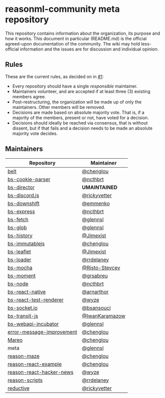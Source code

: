 # reasonml-community meta repository

This repository contains information about the organization, its purpose and how it works. This document in particular (README.md) is the official agreed-upon documentation of the community. The wiki may hold less-official information and the issues are for discussion and individual opinion.

## Rules

These are the current rules, as decided on in [#1](https://github.com/reasonml-community/meta/issues/1):

* Every repository should have a single _responsible_ maintainer.
* Maintainers volunteer, and are accepted if at least three (3) existing members agree.
* Post-restructuring, the organization will be made up of only the maintainers. Other members will be removed.
* Decisions are made based on absolute majority vote. That is, if a majority of the members, present or not, have voted for a decision.
* Decisions should ideally be reached via consensus, that is without dissent, but if that fails and a decision needs to be made an absolute majority vote decides.

## Maintainers

Repository | Maintainer
--- | ---
[belt](https://github.com/reasonml-community/belt) | [@chenglou](https://github.com/chenglou)
[bs-cookie-parser](https://github.com/reasonml-community/bs-cookie-parser) | [@ncthbrt](https://github.com/ncthbrt)
[bs-director](https://github.com/reasonml-community/bs-director) | **UMAINTAINED**
[bs-discord.js](https://github.com/reasonml-community/bs-discord.js) | [@rickyvetter](https://github.com/rickyvetter)
[bs-downshift](https://github.com/reasonml-community/bs-downshift) | [@emmenko](https://github.com/emmenko)
[bs-express](https://github.com/reasonml-community/bs-express) | [@ncthbrt](https://github.com/ncthbrt)
[bs-fetch](https://github.com/reasonml-community/bs-fetch) | [@glennsl](https://github.com/glennsl)
[bs-glob](https://github.com/reasonml-community/bs-glob) | [@glennsl](https://github.com/glennsl)
[bs-history](https://github.com/reasonml-community/bs-history) | [@Jimexist](https://github.com/jimexist)
[bs-immutablejs](https://github.com/reasonml-community/bs-immutablejs) | [@chenglou](https://github.com/chenglou)
[bs-leaflet](https://github.com/reasonml-community/bs-leaflet) | [@Jimexist](https://github.com/jimexist)
[bs-loader](https://github.com/reasonml-community/bs-loader) | [@rrdelaney](https://github.com/rrdelaney)
[bs-mocha](https://github.com/reasonml-community/bs-mocha) | [@Risto-Stevcev](https://github.com/risto-stevcev)
[bs-moment](https://github.com/reasonml-community/bs-moment) | [@grsabreu](https://github.com/grsabreu)
[bs-node](https://github.com/reasonml-community/bs-node) | [@ncthbrt](https://github.com/ncthbrt)
[bs-react-native](https://github.com/reasonml-community/bs-react-native) | [@arnarthor](https://github.com/arnarthor) 
[bs-react-test-renderer](https://github.com/reasonml-community/bs-react-test-renderer) | [@wyze](https://github.com/wyze)
[bs-socket.io](https://github.com/reasonml-community/bs-socket.io) | [@bsansouci](https://github.com/bsansouci)
[bs-transit-js](https://github.com/reasonml-community/bs-transit-js) | [@IwanKaramazow](https://github.com/iwankaramazow)
[bs-webapi-incubator](https://github.com/reasonml-community/bs-webapi-incubator) | [@glennsl](https://github.com/glennsl)
[error-message-improvement](https://github.com/reasonml-community/error-message-improvement) | [@chenglou](https://github.com/chenglou)
[Mareo](https://github.com/reasonml-community/Mareo) | [@chenglou](https://github.com/chenglou)
meta | [@glennsl](https://github.com/glennsl)
[reason-maze](https://github.com/reasonml-community/reason-maze) | [@chenglou](https://github.com/chenglou)
[reason-react-example](https://github.com/reasonml-community/reason-react-example) | [@chenglou](https://github.com/chenglou)
[reason-react-hacker-news](https://github.com/reasonml-community/reason-react-hacker-news) | [@wyze](https://github.com/wyze)
[reason-scripts](https://github.com/reasonml-community/reason-scripts) | [@rrdelaney](https://github.com/rrdelaney)
[reductive](https://github.com/reasonml-community/reductive) | [@rickyvetter](https://github.com/rickyvetter)
